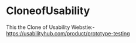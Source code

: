 # CloneofUsability
This the Clone of Usability Webstie:-https://usabilityhub.com/product/prototype-testing 
